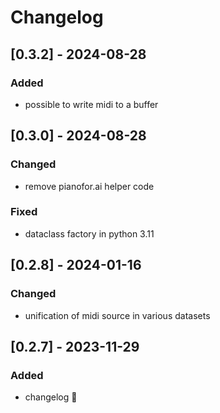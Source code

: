# Changelog

## [0.3.2] - 2024-08-28
### Added
- possible to write midi to a buffer

## [0.3.0] - 2024-08-28
### Changed
- remove pianofor.ai helper code

### Fixed
- dataclass factory in python 3.11

## [0.2.8] - 2024-01-16
### Changed
- unification of midi source in various datasets

## [0.2.7] - 2023-11-29
### Added
- changelog :rocket:
